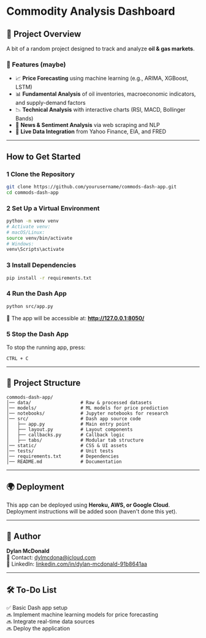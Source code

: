 # Commodity Analysis Dashboard

## 📌 Project Overview
A bit of a random project designed to track and analyze **oil & gas markets**.

### **🔹 Features (maybe)**
- 📈 **Price Forecasting** using machine learning (e.g., ARIMA, XGBoost, LSTM)
- 📊 **Fundamental Analysis** of oil inventories, macroeconomic indicators, and supply-demand factors
- 📉 **Technical Analysis** with interactive charts (RSI, MACD, Bollinger Bands)
- 📰 **News & Sentiment Analysis** via web scraping and NLP
- 📡 **Live Data Integration** from Yahoo Finance, EIA, and FRED

---
## How to Get Started
### **1️ Clone the Repository**
```bash
git clone https://github.com/yourusername/commods-dash-app.git
cd commods-dash-app
```

### **2️ Set Up a Virtual Environment**
```bash
python -m venv venv
# Activate venv:
# macOS/Linux:
source venv/bin/activate
# Windows:
venv\Scripts\activate
```

### **3️ Install Dependencies**
```bash
pip install -r requirements.txt
```

### **4️ Run the Dash App**
```bash
python src/app.py
```
📍 The app will be accessible at: **http://127.0.0.1:8050/**

### **5️ Stop the Dash App**
To stop the running app, press:
```
CTRL + C
```

---
## 📁 Project Structure
```
commods-dash-app/
│── data/                  # Raw & processed datasets
│── models/                # ML models for price prediction
│── notebooks/             # Jupyter notebooks for research
│── src/                   # Dash app source code
│   ├── app.py             # Main entry point
│   ├── layout.py          # Layout components
│   ├── callbacks.py       # Callback logic
│   ├── tabs/              # Modular tab structure
│── static/                # CSS & UI assets
│── tests/                 # Unit tests
│── requirements.txt       # Dependencies
│── README.md              # Documentation
```

---
## 🌍 Deployment
This app can be deployed using **Heroku, AWS, or Google Cloud**. Deployment instructions will be added soon (haven't done this yet).

---
## 👤 Author
**Dylan McDonald**  
📧 Contact: [dylmcdona@icloud.com](mailto:dylmcdona@icloud.com)  
🔗 LinkedIn: [linkedin.com/in/dylan-mcdonald-91b8641aa](https://linkedin.com/in/dylan-mcdonald-91b8641aa)

---
## 🛠️ To-Do List
✅ Basic Dash app setup  
🔜 Implement machine learning models for price forecasting  
🔜 Integrate real-time data sources  
🔜 Deploy the application  

